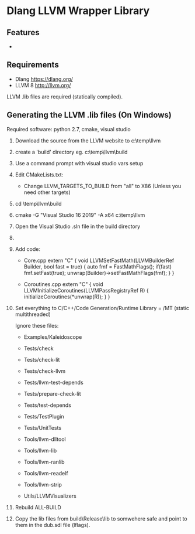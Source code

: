 # Dlang LLVM Wrapper Library

## Features
- 


## Requirements
- Dlang https://dlang.org/
- LLVM 8 http://llvm.org/

LLVM .lib files are required (statically compiled).

## Generating the LLVM .lib files (On Windows)
Required software: python 2.7, cmake, visual studio

1) Download the source from the LLVM website to c:\temp\llvm
2) create a 'build' directory eg.
    c:\temp\llvm\build
3) Use a command prompt with visual studio vars setup
4) Edit CMakeLists.txt: 
    - Change LLVM_TARGETS_TO_BUILD from "all" to X86 (Unless you need other targets)
5) cd \temp\llvm\build
6) cmake -G "Visual Studio 16 2019" -A x64 c:\temp\llvm	
7) Open the Visual Studio .sln file in the build directory

8)

9) Add code:

    - Core.cpp
    extern "C" {
        void LLVMSetFastMath(LLVMBuilderRef Builder, bool fast = true) {
          auto fmf = FastMathFlags();
          if(fast) fmf.setFast(true);
          unwrap(Builder)->setFastMathFlags(fmf);
        }
    }
    
    - Coroutines.cpp
    extern "C" {
        void LLVMInitializeCoroutines(LLVMPassRegistryRef R) {
          initializeCoroutines(*unwrap(R));
        }
    }

10) Set everything to C/C++/Code Generation/Runtime Library = /MT (static multithreaded) 

    Ignore these files: 

    - Examples/Kaleidoscope
    
    - Tests/check
    - Tests/check-lit
    - Tests/check-llvm
    - Tests/llvm-test-depends
    - Tests/prepare-check-lit
    - Tests/test-depends
    - Tests/TestPlugin
    - Tests/UnitTests

    - Tools/llvm-dlltool
    - Tools/llvm-lib
    - Tools/llvm-ranlib
    - Tools/llvm-readelf	
    - Tools/llvm-strip
    
    - Utils/LLVMVisualizers
	
11) Rebuild ALL-BUILD
	
12) Copy the lib files from build\Release\lib to somwehere safe and point to them in the dub.sdl file (lflags).

